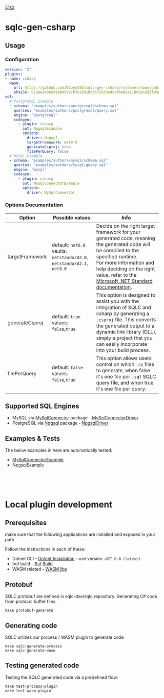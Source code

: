 [![CI](https://github.com/DaredevilOSS/sqlc-gen-csharp/actions/workflows/main.yml/badge.svg?branch=main)](https://github.com/DaredevilOSS/sqlc-gen-csharp/actions/workflows/main.yml)

# sqlc-gen-csharp
## Usage
### Configuration
```yaml
version: "2"
plugins:
- name: csharp
  wasm:
    url: https://github.com/DionyOSS/sqlc-gen-csharp/releases/download/v0.10.0/sqlc-gen-csharp_0.10.0.wasm
    sha256: 613ae249a541ab95c97b362bd1b0b572970edcad5eb2a11806a52d3f95e0f65f
sql:
  # PostgreSQL Example
  - schema: "examples/authors/postgresql/schema.sql"
    queries: "examples/authors/postgresql/query.sql"
    engine: "postgresql"
    codegen:
      - plugin: csharp
        out: NpgsqlExample
        options:
          driver: Npgsql
          targetFramework: net8.0
          generateCsproj: true
          filePerQuery: false
  # MySQL Example
  - schema: "examples/authors/mysql/schema.sql"
    queries: "examples/authors/mysql/query.sql"
    engine: "mysql"
    codegen:
      - plugin: csharp
        out: MySqlConnectorExample
        options:
          driver: MySqlConnector
```
### Options Documentation
| Option     | Possible values | Info |
|------------|---------------------------|-|
| targetFramework | default: `net8.0`<br/>vaults: `netstandard2.0`, `netstandard2.1`, `net8.0` |Decide on the right target framework for your generated code, meaning the generated code will be compiled to the specified runtime.<br/>For more information and help deciding on the right value, refer to the [Microsoft .NET Standard documentation](https://learn.microsoft.com/en-us/dotnet/standard/net-standard?tabs=net-standard-1-0). |
| generateCsproj      | default: `true`<br/>values: `false`,`true`  | This option is designed to assist you with the integration of SQLC and csharp by generating a `.csproj` file. This converts the generated output to a dynamic link library (DLL), simply a project that you can easily incorporate into your build process.  |
| filePerQuery | default: `false`<br/>values: `false`,`true` | This option allows users control on which `.cs` files to generate, when false it's one file per `.sql` SQLC query file, and when true it's one file per query. |


## Supported SQL Engines
- MySQL via [MySqlConnector](https://www.nuget.org/packages/MySqlConnector) package - [MySqlConnectorDriver](MySqlConnectorDriver/MySqlConnectorDriver.csproj)
- PostgreSQL via [Npgsql](https://www.nuget.org/packages/Npgsql) package - [NpgsqlDriver](NpgsqlDriver/NpgsqlDriver.csproj)


## Examples & Tests
The below examples in here are automatically tested:
- [MySqlConnectorExample](MySqlConnectorExample/MySqlConnectorExample.csproj)
- [NpgsqlExample](NpgsqlExample/NpgsqlExample.csproj)



<br/>
<br/>
<br/>


# Local plugin development
## Prerequisites
make sure that the following applications are installed and exposed in your path

Follow the instructions in each of these:
* Dotnet CLI - [Dotnet Installation](https://github.com/dotnet/sdk) - use version `.NET 8.0 (latest)`
* buf build - [Buf Build](https://buf.build/docs/installation)
* WASM related - [WASM libs](https://www.strathweb.com/2023/09/dotnet-wasi-applications-in-net-8-0/)

## Protobuf
SQLC protobuf are defined in sqlc-dev/sqlc repository.
Generating C# code from protocol buffer files:
```
make protobuf-generate
```

## Generating code
SQLC utilizes our process / WASM plugin to generate code
```
make sqlc-generate-process
make sqlc-generate-wasm
```

## Testing generated code
Testing the SQLC generated code via a predefined flow:
```
make test-process-plugin
make test-wasm-plugin
```
